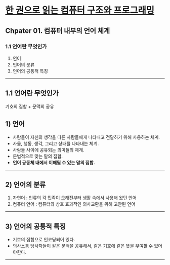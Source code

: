 # <a href = "../README.md" target="_blank">한 권으로 읽는 컴퓨터 구조와 프로그래밍</a>
## Chpater 01. 컴퓨터 내부의 언어 체계
### 1.1 언어란 무엇인가
1) 언어
2) 언어의 분류
3) 언어의 공통적 특징

---

## 1.1 언어란 무엇인가

기호의 집합 + 문맥의 공유

## 1) 언어

- 사람들이 자신의 생각을 다른 사람들에게 나타내고 전달하기 위해 사용하는 체계.
- 사물, 행동, 생각, 그리고 상태를 나타내는 체계.
- 사람들 사이에 공유되는 의미들의 체계.
- 문법적으로 맞는 말의 집합.
- **언어 공동체 내에서 이해될 수 있는 말의 집합.**

---

## 2) 언어의 분류

1. 자연어 : 인류의 각 민족이 오래전부터 생활 속에서 사용해 왔던 언어
2. 컴퓨터 언어 : 컴퓨터와 상호 효과적인 의사교환을 위해 고안된 언어

---

## 3) 언어의 공통적 특징
- 기호의 집합으로 인코딩되어 있다.
- 의사소통 당사자들이 같은 문맥을 공유해서, 같은 기호에 같은 뜻을 부여할 수 있어야한다.

---


